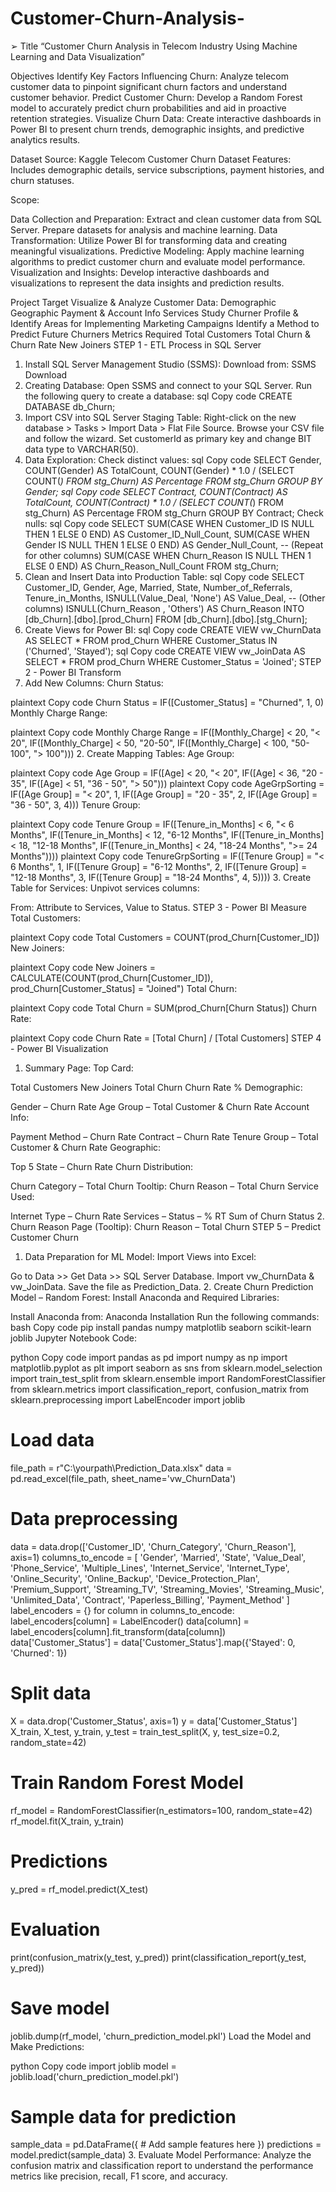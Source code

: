 # Customer-Churn-Analysis-

➢ Title
“Customer Churn Analysis in Telecom Industry Using 
Machine Learning and Data Visualization” 

Objectives
Identify Key Factors Influencing Churn: Analyze telecom customer data to pinpoint significant churn factors and understand customer behavior.
Predict Customer Churn: Develop a Random Forest model to accurately predict churn probabilities and aid in proactive retention strategies.
Visualize Churn Data: Create interactive dashboards in Power BI to present churn trends, demographic insights, and predictive analytics results.

Dataset
Source: Kaggle Telecom Customer Churn Dataset
Features: Includes demographic details, service subscriptions, payment histories, and churn statuses.

Scope:

Data Collection and Preparation: Extract and clean customer data from SQL Server. Prepare datasets for analysis and machine learning.
Data Transformation: Utilize Power BI for transforming data and creating meaningful visualizations.
Predictive Modeling: Apply machine learning algorithms to predict customer churn and evaluate model performance.
Visualization and Insights: Develop interactive dashboards and visualizations to represent the data insights and prediction results.

Project Target
Visualize & Analyze Customer Data:
Demographic
Geographic
Payment & Account Info
Services
Study Churner Profile & Identify Areas for Implementing Marketing Campaigns
Identify a Method to Predict Future Churners
Metrics Required
Total Customers
Total Churn & Churn Rate
New Joiners
STEP 1 - ETL Process in SQL Server
1. Install SQL Server Management Studio (SSMS):
Download from: SSMS Download
2. Creating Database:
Open SSMS and connect to your SQL Server.
Run the following query to create a database:
sql
Copy code
CREATE DATABASE db_Churn;
3. Import CSV into SQL Server Staging Table:
Right-click on the new database > Tasks > Import Data > Flat File Source.
Browse your CSV file and follow the wizard.
Set customerId as primary key and change BIT data type to VARCHAR(50).
4. Data Exploration:
Check distinct values:
sql
Copy code
SELECT Gender, COUNT(Gender) AS TotalCount,
    COUNT(Gender) * 1.0 / (SELECT COUNT(*) FROM stg_Churn) AS Percentage
FROM stg_Churn
GROUP BY Gender;
sql
Copy code
SELECT Contract, COUNT(Contract) AS TotalCount,
    COUNT(Contract) * 1.0 / (SELECT COUNT(*) FROM stg_Churn) AS Percentage
FROM stg_Churn
GROUP BY Contract;
Check nulls:
sql
Copy code
SELECT 
    SUM(CASE WHEN Customer_ID IS NULL THEN 1 ELSE 0 END) AS Customer_ID_Null_Count,
    SUM(CASE WHEN Gender IS NULL THEN 1 ELSE 0 END) AS Gender_Null_Count,
    -- (Repeat for other columns)
    SUM(CASE WHEN Churn_Reason IS NULL THEN 1 ELSE 0 END) AS Churn_Reason_Null_Count
FROM stg_Churn;
5. Clean and Insert Data into Production Table:
sql
Copy code
SELECT 
    Customer_ID,
    Gender,
    Age,
    Married,
    State,
    Number_of_Referrals,
    Tenure_in_Months,
    ISNULL(Value_Deal, 'None') AS Value_Deal,
    -- (Other columns)
    ISNULL(Churn_Reason , 'Others') AS Churn_Reason
INTO [db_Churn].[dbo].[prod_Churn]
FROM [db_Churn].[dbo].[stg_Churn];
6. Create Views for Power BI:
sql
Copy code
CREATE VIEW vw_ChurnData AS
    SELECT * FROM prod_Churn WHERE Customer_Status IN ('Churned', 'Stayed');
sql
Copy code
CREATE VIEW vw_JoinData AS
    SELECT * FROM prod_Churn WHERE Customer_Status = 'Joined';
STEP 2 - Power BI Transform
1. Add New Columns:
Churn Status:

plaintext
Copy code
Churn Status = IF([Customer_Status] = "Churned", 1, 0)
Monthly Charge Range:

plaintext
Copy code
Monthly Charge Range = 
IF([Monthly_Charge] < 20, "< 20", 
IF([Monthly_Charge] < 50, "20-50", 
IF([Monthly_Charge] < 100, "50-100", "> 100")))
2. Create Mapping Tables:
Age Group:

plaintext
Copy code
Age Group = IF([Age] < 20, "< 20", 
IF([Age] < 36, "20 - 35", 
IF([Age] < 51, "36 - 50", "> 50")))
plaintext
Copy code
AgeGrpSorting = 
IF([Age Group] = "< 20", 1, 
IF([Age Group] = "20 - 35", 2, 
IF([Age Group] = "36 - 50", 3, 4)))
Tenure Group:

plaintext
Copy code
Tenure Group = 
IF([Tenure_in_Months] < 6, "< 6 Months", 
IF([Tenure_in_Months] < 12, "6-12 Months", 
IF([Tenure_in_Months] < 18, "12-18 Months", 
IF([Tenure_in_Months] < 24, "18-24 Months", ">= 24 Months"))))
plaintext
Copy code
TenureGrpSorting = 
IF([Tenure Group] = "< 6 Months", 1, 
IF([Tenure Group] = "6-12 Months", 2, 
IF([Tenure Group] = "12-18 Months", 3, 
IF([Tenure Group] = "18-24 Months", 4, 5))))
3. Create Table for Services:
Unpivot services columns:

From: Attribute to Services, Value to Status.
STEP 3 - Power BI Measure
Total Customers:

plaintext
Copy code
Total Customers = COUNT(prod_Churn[Customer_ID])
New Joiners:

plaintext
Copy code
New Joiners = CALCULATE(COUNT(prod_Churn[Customer_ID]), prod_Churn[Customer_Status] = "Joined")
Total Churn:

plaintext
Copy code
Total Churn = SUM(prod_Churn[Churn Status])
Churn Rate:

plaintext
Copy code
Churn Rate = [Total Churn] / [Total Customers]
STEP 4 - Power BI Visualization
1. Summary Page:
Top Card:

Total Customers
New Joiners
Total Churn
Churn Rate %
Demographic:

Gender – Churn Rate
Age Group – Total Customer & Churn Rate
Account Info:

Payment Method – Churn Rate
Contract – Churn Rate
Tenure Group – Total Customer & Churn Rate
Geographic:

Top 5 State – Churn Rate
Churn Distribution:

Churn Category – Total Churn
Tooltip: Churn Reason – Total Churn
Service Used:

Internet Type – Churn Rate
Services – Status – % RT Sum of Churn Status
2. Churn Reason Page (Tooltip):
Churn Reason – Total Churn
STEP 5 – Predict Customer Churn
1. Data Preparation for ML Model:
Import Views into Excel:

Go to Data >> Get Data >> SQL Server Database.
Import vw_ChurnData & vw_JoinData.
Save the file as Prediction_Data.
2. Create Churn Prediction Model – Random Forest:
Install Anaconda and Required Libraries:

Install Anaconda from: Anaconda Installation
Run the following commands:
bash
Copy code
pip install pandas numpy matplotlib seaborn scikit-learn joblib
Jupyter Notebook Code:

python
Copy code
import pandas as pd
import numpy as np
import matplotlib.pyplot as plt
import seaborn as sns
from sklearn.model_selection import train_test_split
from sklearn.ensemble import RandomForestClassifier
from sklearn.metrics import classification_report, confusion_matrix
from sklearn.preprocessing import LabelEncoder
import joblib

# Load data
file_path = r"C:\yourpath\Prediction_Data.xlsx"
data = pd.read_excel(file_path, sheet_name='vw_ChurnData')

# Data preprocessing
data = data.drop(['Customer_ID', 'Churn_Category', 'Churn_Reason'], axis=1)
columns_to_encode = [
    'Gender', 'Married', 'State', 'Value_Deal', 'Phone_Service', 'Multiple_Lines',
    'Internet_Service', 'Internet_Type', 'Online_Security', 'Online_Backup',
    'Device_Protection_Plan', 'Premium_Support', 'Streaming_TV', 'Streaming_Movies',
    'Streaming_Music', 'Unlimited_Data', 'Contract', 'Paperless_Billing',
    'Payment_Method'
]
label_encoders = {}
for column in columns_to_encode:
    label_encoders[column] = LabelEncoder()
    data[column] = label_encoders[column].fit_transform(data[column])
data['Customer_Status'] = data['Customer_Status'].map({'Stayed': 0, 'Churned': 1})

# Split data
X = data.drop('Customer_Status', axis=1)
y = data['Customer_Status']
X_train, X_test, y_train, y_test = train_test_split(X, y, test_size=0.2, random_state=42)

# Train Random Forest Model
rf_model = RandomForestClassifier(n_estimators=100, random_state=42)
rf_model.fit(X_train, y_train)

# Predictions
y_pred = rf_model.predict(X_test)

# Evaluation
print(confusion_matrix(y_test, y_pred))
print(classification_report(y_test, y_pred))

# Save model
joblib.dump(rf_model, 'churn_prediction_model.pkl')
Load the Model and Make Predictions:

python
Copy code
import joblib
model = joblib.load('churn_prediction_model.pkl')

# Sample data for prediction
sample_data = pd.DataFrame({
    # Add sample features here
})
predictions = model.predict(sample_data)
3. Evaluate Model Performance:
Analyze the confusion matrix and classification report to understand the performance metrics like precision, recall, F1 score, and accuracy.


